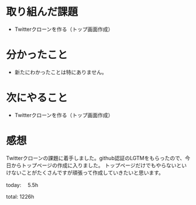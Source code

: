 #  取り組んだ課題
- Twitterクローンを作る（トップ画面作成）


# 分かったこと
- 新たにわかったことは特にありません。

# 次にやること
- Twitterクローンを作る（トップ画面作成）


# 感想
Twitterクローンの課題に着手しました。github認証のLGTMをもらったので、今日からトップページの作成に入りました。
トップページだけでもやらないといけないことがたくさんですが頑張って作成していきたいと思います。

today: 　5.5h

total: 1226h
